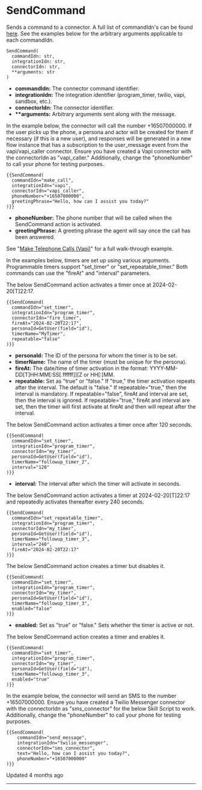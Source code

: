 # SendCommand

Sends a command to a connector. A full list of commandIdn's can be found [here](https://docs.newo.ai/docs/command-identifier-list). See the examples below for the arbitrary arguments applicable to each commandIdn.

```
SendCommand(
  commandIdn: str,
  integrationIdn: str,
  connectorIdn: str,
  **arguments: str
)
```

*   **commandIdn:** The connector command identifier.
*   **integrationIdn:** The integration identifier (program\_timer, twilio, vapi, sandbox, etc.).
*   **connectorIdn:** The connector identifier.
*   **\*\*arguments:** Arbitrary arguments sent along with the message.

In the example below, the connector will call the number +16507000000. If the user picks up the phone, a persona and actor will be created for them if necessary (if this is a new user), and responses will be generated in a new flow instance that has a subscription to the user\_message event from the vapi/vapi\_caller connector. Ensure you have created a Vapi connector with the connectorIdn as "vapi\_caller." Additionally, change the "phoneNumber" to call your phone for testing purposes.

```
{{SendCommand(
  commandIdn="make_call", 
  integrationIdn="vapi", 
  connectorIdn="vapi_caller", 
  phoneNumber="+16507000000",
  greetingPhrase="Hello, how can I assist you today?"
)}}
```

*   **phoneNumber:** The phone number that will be called when the SendCommand action is activated.
*   **greetingPhrase:** A greeting phrase the agent will say once the call has been answered.

See "[Make Telephone Calls (Vapi)](https://docs.newo.ai/docs/make-telephone-calls-vapi)" for a full walk-through example.

In the examples below, timers are set up using various arguments. Programmable timers support "set\_timer" or "set\_repeatable\_timer." Both commands can use the "fireAt" and "interval" parameters.

The below SendCommand action activates a timer once at 2024-02-20\[T\]22:17.

```
{{SendCommand(
  commandIdn="set_timer", 
  integrationIdn="program_timer", 
  connectorIdn="fire_timer", 
  fireAt="2024-02-20T22:17", 
  personaId=GetUser(field="id"), 
  timerName="MyTimer", 
  repeatable="false"
)}}
```

*   **personaId:** The ID of the persona for whom the timer is to be set.
*   **timerName:** The name of the timer (must be unique for the persona).
*   **fireAt:** The date/time of timer activation in the format: YYYY-MM-DD\[T\]HH:MM\[:SS\[.ffffff\]\]\[Z or HH\[:\]MM.
*   **repeatable:** Set as "true" or "false." If "true," the timer activation repeats after the interval. The default is "false." If repeatable="true," then the interval is mandatory. If repeatable="false", fireAt and interval are set, then the interval is ignored. If repeatable="true," fireAt and interval are set, then the timer will first activate at fireAt and then will repeat after the interval.

The below SendCommand action activates a timer once after 120 seconds.

```
{{SendCommand(
  commandIdn="set_timer", 
  integrationIdn="program_timer", 
  connectorIdn="my_timer", 
  personaId=GetUser(field="id"), 
  timerName="followup_timer_2", 
  interval="120"
)}}
```

*   **interval:** The interval after which the timer will activate in seconds.

The below SendCommand action activates a timer at 2024-02-20\[T\]22:17 and repeatedly activates thereafter every 240 seconds.

```
{{SendCommand(
  commandIdn="set_repeatable_timer", 
  integrationIdn="program_timer", 
  connectorIdn="my_timer", 
  personaId=GetUser(field="id"), 
  timerName="followup_timer_3", 
  interval="240",
  fireAt="2024-02-20T22:17"
)}}
```

The below SendCommand action creates a timer but disables it.

```
{{SendCommand(
  commandIdn="set_timer", 
  integrationIdn="program_timer", 
  connectorIdn="my_timer", 
  personaId=GetUser(field="id"), 
  timerName="followup_timer_3", 
  enabled="false"
)}}
```

*   **enabled:** Set as "true" or "false." Sets whether the timer is active or not.

The below SendCommand action creates a timer and enables it.

```
{{SendCommand(
  commandIdn="set_timer", 
  integrationIdn="program_timer", 
  connectorIdn="my_timer", 
  personaId=GetUser(field="id"), 
  timerName="followup_timer_3", 
  enabled="true"
)}}
```

In the example below, the connector will send an SMS to the number +16507000000. Ensure you have created a Twilio Messenger connector with the connectorIdn as "sms\_connector" for the below Skill Script to work. Additionally, change the "phoneNumber" to call your phone for testing purposes.

```
{{SendCommand(  
    commandIdn="send_message",  
    integrationIdn="twilio_messenger",  
    connectorIdn="sms_connector",  
    text="Hello, how can I assist you today?",  
    phoneNumber="+16507000000"  
)}}
```

Updated 4 months ago

* * *
